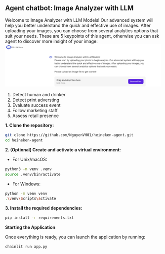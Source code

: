 ## Agent chatbot: Image Analyzer with LLM
Welcome to Image Analyzer with LLM Models!
Our advanced system will help you better understand the quick and effective use of images. After uploading your images, you can choose from several analytics options that suit your needs. These are 5 keypoints of this agent, otherwise you can ask agent to discover more insight of your image:
![Agent LLM](agent.png)
1. Detect human and drinker
2. Detect print adversting 
3. Evaluate success event
4. Follow marketing staff
5. Assess retail presence

**1. Clone the repository:**
```bash
git clone https://github.com/NguyenVH01/heineken-agent.git
cd heineken-agent
```

**2. (Optional) Create and activate a virtual environment:**
- For Unix/macOS:
```bash
python3 -m venv .venv
source .venv/bin/activate
```

- For Windows:
```bash
python -m venv venv
.\venv\Scripts\activate
```

**3. Install the required dependencies:**
```bash
pip install -r requirements.txt
```



**Starting the Application**

Once everything is ready, you can launch the application by running:

```bash
chainlit run app.py
```